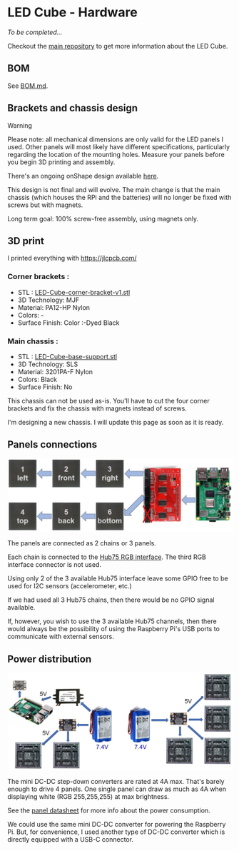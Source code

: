 LED Cube - Hardware
===================

_To be completed..._

Checkout the [main repository](https://github.com/francoisgeorgy/led-cube) to get more information about the LED Cube.

BOM
---

See [BOM.md](BOM.md).

Brackets and chassis design
---------------------------

> [!WARNING]  
> Please note: all mechanical dimensions are only valid for the LED panels I used. Other panels will most likely have 
> different specifications, particularly regarding the location of the mounting holes. Measure your panels before you 
> begin 3D printing and assembly.

There's an ongoing onShape design available [here](https://cad.onshape.com/documents/eb233c4f247d5269fe5ad74c/w/e5c8d36a0c3e44b3f1d693f6/e/4bf935a9030cdb6dc0eedcf4?renderMode=0&uiState=65ca1be860cfac3fed548dd4).

This design is not final and will evolve. The main change is that the main chassis (which houses the RPi and the batteries)
will no longer be fixed with screws but with magnets. 

Long term goal: 100% screw-free assembly, using magnets only.

3D print
--------

I printed everything with https://jlcpcb.com/

### Corner brackets : 

- STL : [LED-Cube-corner-bracket-v1.stl](3d-print%2FLED-Cube-corner-bracket-v1.stl)
- 3D Technology: MJF
- Material: PA12-HP Nylon
- Colors: -
- Surface Finish: Color :-Dyed Black

### Main chassis : 

- STL : [LED-Cube-base-support.stl](3d-print%2FLED-Cube-base-support.stl)
- 3D Technology: SLS
- Material: 3201PA-F Nylon
- Colors: Black
- Surface Finish: No

This chassis can not be used as-is. You'll have to cut the four corner brackets and fix the chassis with magnets instead of screws. 

I'm designing a new chassis. I will update this page as soon as it is ready.

Panels connections
------------------

![panels-chains.jpg](images%2Fpanels-chains.jpg)

The panels are connected as 2 chains or 3 panels. 

Each chain is connected to the [Hub75 RGB interface](https://www.electrodragon.com/product/rgb-matrix-panel-drive-board-for-raspberry-pi-v2/). The third RGB interface connector is not used. 

Using only 2 of the 3 available Hub75 interface leave some GPIO free to be used for I2C sensors (accelerometer, etc.)

If we had used all 3 Hub75 chains, then there would be no GPIO signal available.

If, however, you wish to use the 3 available Hub75 channels, then there would always be the possibility of using the 
Raspberry Pi's USB ports to communicate with external sensors.

Power distribution
------------------

![power-distribution.jpg](images%2Fpower-distribution.jpg)

The mini DC-DC step-down converters are rated at 4A max. That's barely enough to drive 4 panels. One single panel can
draw as much as 4A when displaying white (RGB 255,255,255) at max brightness.

See the [panel datasheet](datasheet%2FCoreman%20LED%20Panel%205407_Indoor-P2.5-32S-64x64-SMD2020-4x45_degree.pdf) for 
more info about the power consumption.

We could use the same mini DC-DC converter for powering the Raspberry Pi. But, for convenience, I used another type 
of DC-DC converter which is directly equipped with a USB-C connector. 
